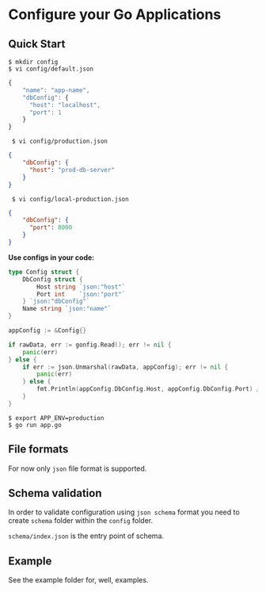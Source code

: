 Configure your Go Applications
===================================

Quick Start
---------------
```shell
$ mkdir config
$ vi config/default.json
```

```js
{
    "name": "app-name",
    "dbConfig": {
      "host": "localhost",
      "port": 1
    }
}
```

```shell
 $ vi config/production.json
```

```json
{
    "dbConfig": {
      "host": "prod-db-server"
    }
}
```

```shell
 $ vi config/local-production.json
```

```json
{
    "dbConfig": {
      "port": 8000
    }
}
```

**Use configs in your code:**

```go
type Config struct {
    DbConfig struct {
        Host string `json:"host"`
        Port int    `json:"port"`
    } `json:"dbConfig"`
    Name string `json:"name"`
}

appConfig := &Config{}

if rawData, err := gonfig.Read(); err != nil {
    panic(err)
} else {
    if err := json.Unmarshal(rawData, appConfig); err != nil {
        panic(err)
    } else {
        fmt.Println(appConfig.DbConfig.Host, appConfig.DbConfig.Port) // prod-db-server 8000
    }
}
```

```shell
$ export APP_ENV=production
$ go run app.go
```

File formats
---------------
For now only `json` file format is supported.

Schema validation
---------------
In order to validate configuration using `json schema` format you need to create `schema` folder within the `config` folder.

`schema/index.json` is the entry point of schema.

Example
---------------
See the example folder for, well, examples.
